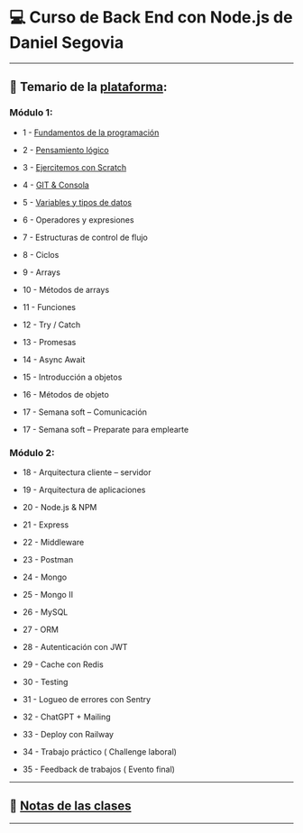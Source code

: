 # :computer: Curso de Back End con Node.js de Daniel Segovia

---

## :book: Temario de la [plataforma](https://danielsegovia.com/plataforma):

### Módulo 1:

- 1 - [Fundamentos de la programación](https://github.com/eugenia1984/BackEnd-Node.js-con-Daniel-Segovia/blob/main/teoria/01-fundamentos-de-la-programacion.md)

- 2 - [Pensamiento lógico](https://github.com/eugenia1984/BackEnd-Node.js-con-Daniel-Segovia/blob/main/teoria/02-pensamiento-logico.md)

- 3 - [Ejercitemos con Scratch](https://github.com/eugenia1984/BackEnd-Node.js-con-Daniel-Segovia/blob/main/teoria/03_ejercitemos_con_scratch.md)

- 4 - [GIT & Consola](https://github.com/eugenia1984/BackEnd-Node.js-con-Daniel-Segovia/blob/main/teoria/04_git_consola.md)

- 5 - [Variables y tipos de datos](https://github.com/eugenia1984/BackEnd-Node.js-con-Daniel-Segovia/blob/main/teoria/05_variables_tipo_de_datos.md)

- 6 - Operadores y expresiones

- 7 - Estructuras de control de flujo

- 8 - Ciclos

- 9 - Arrays

- 10 - Métodos de arrays

- 11 - Funciones

- 12 - Try / Catch

- 13 - Promesas

- 14 - Async Await

- 15 - Introducción a objetos

- 16 - Métodos de objeto

- 17 - Semana soft – Comunicación

- 17 - Semana soft – Preparate para emplearte

### Módulo 2:

- 18 - Arquitectura cliente – servidor

- 19 - Arquitectura de aplicaciones

- 20 - Node.js & NPM

- 21 - Express

- 22 - Middleware

- 23 - Postman

- 24 - Mongo

- 25 - Mongo II

- 26 - MySQL

- 27 - ORM

- 28 - Autenticación con JWT

- 29 - Cache con Redis

- 30 - Testing

- 31 - Logueo de errores con Sentry

- 32 - ChatGPT + Mailing

- 33 - Deploy con Railway

- 34 - Trabajo práctico ( Challenge laboral)

- 35 - Feedback de trabajos ( Evento final)

---

## :book: [**Notas de las clases**](https://github.com/eugenia1984/BackEnd-Node.js-con-Daniel-Segovia/blob/main/notas.md)

---
